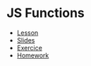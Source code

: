 # JS Functions

- [Lesson](lesson.md)
- [Slides](js_functions.pdf)
- [Exercice](https://git.generalassemb.ly/FEPIR-LOL-Saudi/lab_week1_day3_JS_functions)
- [Homework](https://git.generalassemb.ly/FEPIR-LOL-Saudi/homework_week1_day_4_js_functions)
